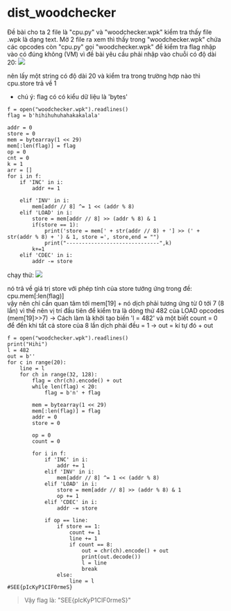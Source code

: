 
# dist_woodchecker
Đề bài cho ta 2 file là "cpu.py" và "woodchecker.wpk"
kiểm tra  thấy file .wpk là dạng text.
Mở 2 file ra xem thì thấy trong "woodchecker.wpk" chứa các opcodes còn "cpu.py" gọi "woodchecker.wpk" để kiểm tra flag nhập vào có đúng không (VM)
vì đề bài yêu cầu phải nhập vào chuỗi có độ dài 20:
![](https://hackmd.io/_uploads/HkeZCbvPn.png)


nên lấy  một string có độ dài 20 và kiểm tra trong trường hợp nào thì cpu.store trả về 1
* chú ý: flag có có kiểu dữ liệu là 'bytes' 

```python=
f = open("woodchecker.wpk").readlines()
flag = b'hihihuhuhahakakalala'

addr = 0
store = 0
mem = bytearray(1 << 29)
mem[:len(flag)] = flag
op = 0
cnt = 0
k = 1
arr = []
for i in f:
    if 'INC' in i:
        addr += 1

    elif 'INV' in i:
        mem[addr // 8] ^= 1 << (addr % 8)
    elif 'LOAD' in i:
        store = mem[addr // 8] >> (addr % 8) & 1
        if(store == 1):
            print('store = mem[' + str(addr // 8) + '] >> (' + str(addr % 8) + ') & 1, store =', store,end = "")
            print("------------------------------",k)
        k+=1
    elif 'CDEC' in i:
        addr -= store   
```

chạy thử:
![](https://hackmd.io/_uploads/B1cLIZvwh.png)


nó trả về giá trị store với phép tính của store tướng ứng
trong đề: cpu.mem[:len(flag)]  
vậy nên chỉ cần quan tâm tới mem[19] + nó dịch phải tương ứng từ 0 tới 7 (8 lần) 
vì thế nên vị trí đầu tiên để kiểm tra là dòng thứ 482 của LOAD opcodes (mem[19]>>7)
-> Cách làm là khởi tạo biến 'l = 482' và một biết count = 0 để đến khi tất cả store của 8 lần dịch phải đều = 1 -> out = kí tự đó + out
```python= 
f = open("woodchecker.wpk").readlines()
print("Hihi")
l = 482
out = b''
for c in range(20):
    line = l
    for ch in range(32, 128):
        flag = chr(ch).encode() + out
        while len(flag) < 20:
            flag = b'n' + flag
        
        mem = bytearray(1 << 29)
        mem[:len(flag)] = flag
        addr = 0
        store = 0

        op = 0
        count = 0

        for i in f:
            if 'INC' in i:
                addr += 1
            elif 'INV' in i:
                mem[addr // 8] ^= 1 << (addr % 8)
            elif 'LOAD' in i:
                store = mem[addr // 8] >> (addr % 8) & 1
                op += 1
            elif 'CDEC' in i:
                addr -= store

            if op == line:
                if store == 1:
                    count += 1
                    line += 1
                    if count == 8:
                        out = chr(ch).encode() + out
                        print(out.decode())
                        l = line
                        break
                else:
                    line = l
#SEE{pIcKyP1CIF0rmeS}
```
>Vậy flag là: "SEE{pIcKyP1CIF0rmeS}"
